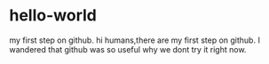 # hello-world
my first step on github.
hi humans,there are my first step on github.
I wandered that github was so useful why we dont try it right now.

